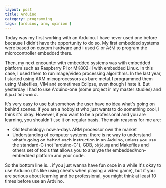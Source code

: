 ```yaml
---
layout: post
title: Arduino
category: programming
tags: [arduino, arm, opinion ]
---
```


Today was my first working with an Arduino. 
I have never used one before because I didn't have the opportunity to do so.
My first embedded systems were based on custom hardware and I used C or ASM to program the microcontroller embedded there.

Then, my next encounter with embedded systems was with embedded platform such as Raspberry PI or MK802-II with embedded Linux. In this case, I used them to run image/video processing algorithms. 
In the last year, I started using ARM microprocessors as bare metal.
I programmed them using Makefiles, VIM and sometimes Eclipse, even though I hate it. 
But yesterday I had to use Arduino-one (some project in my master studies) and it just felt weird.


It's very easy to use but somehow the user have no idea what's going on behind scenes.
If you are a hobbyist who just wants to do something cool, I think it's okay. However, if you want to be a professional and you are learning, you shouldn't use it on regular basis. 
The main reasons for me  are:
- Old technology: now-a-days ARM processor own the market
- Understanding of computer systems: there is no way to understand what's going on behind each instruction in an Arduino, unless you use the standard-C (not "arduino-C"), GDB, `objdump` and  Makefiles and others set of tools that allows you to analyze the embedded/non-embedded platform and your code. 

So the bottom line is... if you just wanna have fun once in a while it's okay to use Arduino (it's like using cheats when playing a video game), but if you are serious about learning and be professional, you might think at least 10 times before use an Arduino.
